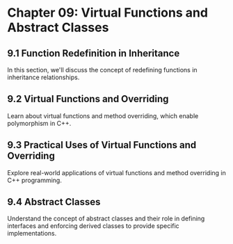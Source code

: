 # Chapter 09: Virtual Functions and Abstract Classes

## 9.1 Function Redefinition in Inheritance

In this section, we'll discuss the concept of redefining functions in inheritance relationships.

## 9.2 Virtual Functions and Overriding

Learn about virtual functions and method overriding, which enable polymorphism in C++.

## 9.3 Practical Uses of Virtual Functions and Overriding

Explore real-world applications of virtual functions and method overriding in C++ programming.

## 9.4 Abstract Classes

Understand the concept of abstract classes and their role in defining interfaces and enforcing derived classes to provide specific implementations.

